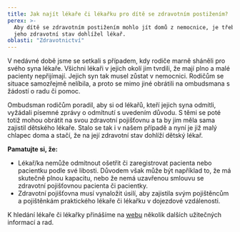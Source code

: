 ```yaml
---
title: Jak najít lékaře či lékařku pro dítě se zdravotním postižením?
perex: >-
  Aby dítě se zdravotním postižením mohlo jít domů z nemocnice, je třeba, aby na
  jeho zdravotní stav dohlížel lékař.
oblasti: "Zdravotnictví"
---
```


<p>V nedávné době jsme se setkali s případem, kdy rodiče marně sháněli pro svého syna lékaře. Všichni lékaři v jejich okolí jim tvrdili, že mají plno a malé pacienty nepřijímají. Jejich syn tak musel zůstat v nemocnici. Rodičům se situace samozřejmě nelíbila, a proto se mimo jiné obrátili na ombudsmana s žádostí o radu či pomoc.</p><p>Ombudsman rodičům poradil, aby si od lékařů, kteří jejich syna odmítli, vyžádali písemné zprávy o odmítnutí s uvedením důvodu. S těmi se poté totiž mohou obrátit na svou zdravotní pojišťovnu a ta by jim měla sama zajistil dětského lékaře. Stalo se tak i v našem případě a nyní je již malý chlapec doma a stačí, že na její zdravotní stav dohlíží dětský lékař.</p><p><strong>Pamatujte si, že:</strong></p><ul><li>Lékař/ka nemůže odmítnout ošetřit či zaregistrovat pacienta nebo pacientku podle své libosti. Důvodem však může být například to, že má skutečně plnou kapacitu, nebo že nemá uzavřenou smlouvu se zdravotní pojišťovnou pacienta či pacientky.</li><li>Zdravotní pojišťovna musí vynaložit úsilí, aby zajistila svým pojištěncům a pojištěnkám praktického lékaře či lékařku v dojezdové vzdálenosti.</li></ul><p>K hledání lékaře či lékařky přinášíme na <a href="https://www.ochrance.cz/aktualne/tiskove-zpravy-2019/ombudsmanka-pomohla-matce-jejiz-dite-melo-tezke-zdravotni-postizeni/" target="_blank">webu</a> několik dalších užitečných informací a rad.</p></div>
